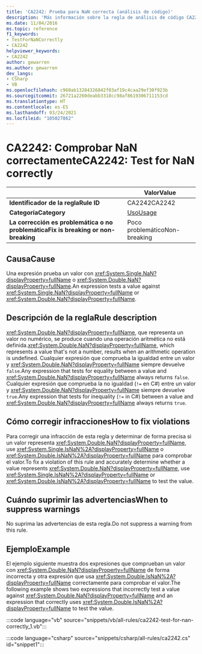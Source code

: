 ```yaml
---
title: 'CA2242: Prueba para NaN correcta (análisis de código)'
description: 'Más información sobre la regla de análisis de código CA2242: Prueba para NaN correcta'
ms.date: 11/04/2016
ms.topic: reference
f1_keywords:
- TestForNaNCorrectly
- CA2242
helpviewer_keywords:
- CA2242
author: gewarren
ms.author: gewarren
dev_langs:
- CSharp
- VB
ms.openlocfilehash: c960ab13284326842f03af19c4caa29ef30f923b
ms.sourcegitcommit: 26721a2260deabb3318cc98af8619306711153cd
ms.translationtype: HT
ms.contentlocale: es-ES
ms.lasthandoff: 03/24/2021
ms.locfileid: "105027862"
---
```

# <a name="ca2242-test-for-nan-correctly"></a><span data-ttu-id="8c7e6-103">CA2242: Comprobar NaN correctamente</span><span class="sxs-lookup"><span data-stu-id="8c7e6-103">CA2242: Test for NaN correctly</span></span>

| | <span data-ttu-id="8c7e6-104">Valor</span><span class="sxs-lookup"><span data-stu-id="8c7e6-104">Value</span></span> |
|-|-|
| <span data-ttu-id="8c7e6-105">**Identificador de la regla**</span><span class="sxs-lookup"><span data-stu-id="8c7e6-105">**Rule ID**</span></span> |<span data-ttu-id="8c7e6-106">CA2242</span><span class="sxs-lookup"><span data-stu-id="8c7e6-106">CA2242</span></span>|
| <span data-ttu-id="8c7e6-107">**Categoría**</span><span class="sxs-lookup"><span data-stu-id="8c7e6-107">**Category**</span></span> |[<span data-ttu-id="8c7e6-108">Uso</span><span class="sxs-lookup"><span data-stu-id="8c7e6-108">Usage</span></span>](usage-warnings.md)|
| <span data-ttu-id="8c7e6-109">**La corrección es problemática o no problemática**</span><span class="sxs-lookup"><span data-stu-id="8c7e6-109">**Fix is breaking or non-breaking**</span></span> |<span data-ttu-id="8c7e6-110">Poco problemático</span><span class="sxs-lookup"><span data-stu-id="8c7e6-110">Non-breaking</span></span>|

## <a name="cause"></a><span data-ttu-id="8c7e6-111">Causa</span><span class="sxs-lookup"><span data-stu-id="8c7e6-111">Cause</span></span>

<span data-ttu-id="8c7e6-112">Una expresión prueba un valor con <xref:System.Single.NaN?displayProperty=fullName> o <xref:System.Double.NaN?displayProperty=fullName>.</span><span class="sxs-lookup"><span data-stu-id="8c7e6-112">An expression tests a value against <xref:System.Single.NaN?displayProperty=fullName> or <xref:System.Double.NaN?displayProperty=fullName>.</span></span>

## <a name="rule-description"></a><span data-ttu-id="8c7e6-113">Descripción de la regla</span><span class="sxs-lookup"><span data-stu-id="8c7e6-113">Rule description</span></span>

<span data-ttu-id="8c7e6-114"><xref:System.Double.NaN?displayProperty=fullName>, que representa un valor no numérico, se produce cuando una operación aritmética no está definida.</span><span class="sxs-lookup"><span data-stu-id="8c7e6-114"><xref:System.Double.NaN?displayProperty=fullName>, which represents a value that's not a number, results when an arithmetic operation is undefined.</span></span> <span data-ttu-id="8c7e6-115">Cualquier expresión que comprueba la igualdad entre un valor y <xref:System.Double.NaN?displayProperty=fullName> siempre devuelve `false`.</span><span class="sxs-lookup"><span data-stu-id="8c7e6-115">Any expression that tests for equality between a value and <xref:System.Double.NaN?displayProperty=fullName> always returns `false`.</span></span> <span data-ttu-id="8c7e6-116">Cualquier expresión que comprueba la no igualdad (`!=` en C#) entre un valor y <xref:System.Double.NaN?displayProperty=fullName> siempre devuelve `true`.</span><span class="sxs-lookup"><span data-stu-id="8c7e6-116">Any expression that tests for inequality (`!=` in C#) between a value and <xref:System.Double.NaN?displayProperty=fullName> always returns `true`.</span></span>

## <a name="how-to-fix-violations"></a><span data-ttu-id="8c7e6-117">Cómo corregir infracciones</span><span class="sxs-lookup"><span data-stu-id="8c7e6-117">How to fix violations</span></span>

<span data-ttu-id="8c7e6-118">Para corregir una infracción de esta regla y determinar de forma precisa si un valor representa <xref:System.Double.NaN?displayProperty=fullName>, use <xref:System.Single.IsNaN%2A?displayProperty=fullName> o <xref:System.Double.IsNaN%2A?displayProperty=fullName> para comprobar el valor.</span><span class="sxs-lookup"><span data-stu-id="8c7e6-118">To fix a violation of this rule and accurately determine whether a value represents <xref:System.Double.NaN?displayProperty=fullName>, use <xref:System.Single.IsNaN%2A?displayProperty=fullName> or <xref:System.Double.IsNaN%2A?displayProperty=fullName> to test the value.</span></span>

## <a name="when-to-suppress-warnings"></a><span data-ttu-id="8c7e6-119">Cuándo suprimir las advertencias</span><span class="sxs-lookup"><span data-stu-id="8c7e6-119">When to suppress warnings</span></span>

<span data-ttu-id="8c7e6-120">No suprima las advertencias de esta regla.</span><span class="sxs-lookup"><span data-stu-id="8c7e6-120">Do not suppress a warning from this rule.</span></span>

## <a name="example"></a><span data-ttu-id="8c7e6-121">Ejemplo</span><span class="sxs-lookup"><span data-stu-id="8c7e6-121">Example</span></span>

<span data-ttu-id="8c7e6-122">El ejemplo siguiente muestra dos expresiones que comprueban un valor con <xref:System.Double.NaN?displayProperty=fullName> de forma incorrecta y otra expresión que usa <xref:System.Double.IsNaN%2A?displayProperty=fullName> correctamente para comprobar el valor.</span><span class="sxs-lookup"><span data-stu-id="8c7e6-122">The following example shows two expressions that incorrectly test a value against <xref:System.Double.NaN?displayProperty=fullName> and an expression that correctly uses <xref:System.Double.IsNaN%2A?displayProperty=fullName> to test the value.</span></span>

:::code language="vb" source="snippets/vb/all-rules/ca2242-test-for-nan-correctly_1.vb":::

:::code language="csharp" source="snippets/csharp/all-rules/ca2242.cs" id="snippet1":::
